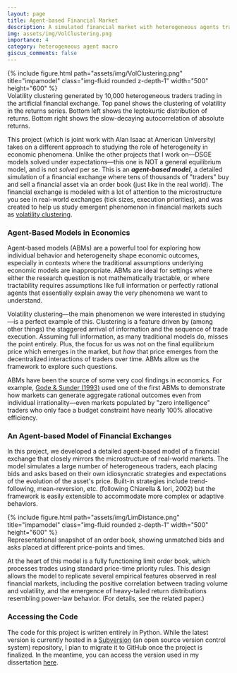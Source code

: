 ```yaml
---
layout: page
title: Agent-based Financial Market
description: A simulated financial market with heterogeneous agents trading via a limit order book
img: assets/img/VolClustering.png
importance: 4
category: heterogeneous agent macro
giscus_comments: false
---
```



<div class="row">
    <div class="col-sm mt-3 mt-md-0" style="display: flex; justify-content: center;">
        {% include figure.html path="assets/img/VolClustering.png" title="impamodel" class="img-fluid rounded z-depth-1" width="500" height="600" %}
    </div>
</div>
<div class="caption">
    Volatility clustering generated by 10,000 heterogeneous traders trading in the artificial financial exchange. Top panel shows the clustering of volatility in the returns series. Bottom left shows the leptokurtic distribution of returns. Bottom right shows the slow-decaying autocorrelation of absolute returns.
</div>

This project (which is joint work with Alan Isaac at American University) takes on a different approach to studying the role of heterogeneity in economic phenomena. 
Unlike the other projects that I work on&mdash;DSGE models solved under expectations&mdash;this one is NOT a general equilibrium model, and is not _solved_ per se. 
This is an **_agent-based model_**, a detailed simulation of a financial exchange where tens of thousands of "traders" buy and sell a financial asset via an order book (just like in the real world).
The financial exchange is modeled with a lot of attention to the microstructure you see in real-world exchanges (tick sizes, execution priorities), and was created to help us study emergent phenomenon in financial markets such as [volatility clustering](https://en.wikipedia.org/wiki/Volatility_clustering).


### Agent-Based Models in Economics

Agent-based models (ABMs) are a powerful tool for exploring how individual behavior and heterogeneity shape economic outcomes, especially in contexts where the traditional assumptions underlying economic models are inappropriate. 
ABMs are ideal for settings where either the research question is not mathematically tractable, or where tractability requires assumptions like full information or perfectly rational agents that essentially explain away the very phenomena we want to understand.

Volatility clustering&mdash;the main phenomenon we were interested in studying&mdash;is a perfect example of this.
Clustering is a feature driven by (among other things) the staggered arrival of information and the sequence of trade execution. 
Assuming full information, as many traditional models do, misses the point entirely. 
Plus, the focus for us was not on the final equilibrium price which emerges in the market, but _how_ that price emerges from the decentralized interactions of traders over time.
ABMs allow us the framework to explore such questions.

ABMs have been the source of some very cool findings in economics. 
For example, [Gode & Sunder (1993)](https://www.jstor.org/stable/2138676) used one of the first ABMs to demonstrate how markets can generate aggregate rational outcomes even from individual irrationality&mdash;even markets populated by "zero intelligence" traders who only face a budget constraint have nearly 100% allocative efficiency.

### An Agent-based Model of Financial Exchanges
In this project, we developed a detailed agent-based model of a financial exchange that closely mirrors the microstructure of real-world markets. 
The model simulates a large number of heterogeneous traders, each placing bids and asks based on their own idiosyncratic strategies and expectations of the evolution of the asset's price.
Built-in strategies include trend-following, mean-reversion, etc. (following Chiarella & Iori, 2002) but the framework is easily extensible to accommodate more complex or adaptive behaviors.

<div class="row">
    <div class="col-sm mt-3 mt-md-0" style="display: flex; justify-content: center;">
        {% include figure.html path="assets/img/LimDistance.png" title="impamodel" class="img-fluid rounded z-depth-1" width="500" height="600" %}
    </div>
</div>
<div class="caption">
    Representational snapshot of an order book, showing unmatched bids and asks placed at different price-points and times. 
</div>

At the heart of this model is a fully functioning limit order book, which processes trades using standard price-time priority rules. 
This design allows the model to replicate several empirical features observed in real financial markets, including the positive correlation between trading volume and volatility, and the emergence of heavy-tailed return distributions resembling power-law behavior.
(For details, see the related paper.)

### Accessing the Code

The code for this project is written entirely in Python. 
While the latest version is currently hosted in a [Subversion](https://subversion.apache.org) (an open source version control system) repository, I plan to migrate it to GitHub once the project is finalized. 
In the meantime, you can access the version used in my dissertation [here](https://figshare.com/s/e02cbb7790ab902eb72e?file=39729388).


